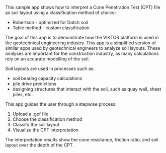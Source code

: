 This sample app shows how to interpret a Cone Penetration Test (CPT) file as soil layout using a classification method
of choice:
- Robertson - optimized for Dutch soil
- Table method - custom classification

The goal of this app is to demonstrate how the VIKTOR platform is used in the geotechnical engineering industry. This
app is a simplified version of similar apps used by geotechnical engineers to analyze soil layouts. These analyses are
important for the construction industry, as many calculations rely on an accurate modelling of the soil.

Soil layouts are used in processes such as:
- soil bearing capacity calculations
- pile drive predictions
- designing structures that interact with the soil, such as quay wall, sheet piles, etc.

This app guides the user through a stepwise process:

1. Upload a .gef file
2. Choose the classification method
3. Classify the soil layout
4. Visualize the CPT interpretation

The interpretation results show the cone resistance, friction ratio, and soil layout over the depth of the CPT.
